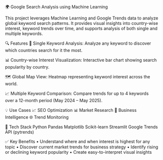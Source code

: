 🌍 Google Search Analysis using Machine Learning

This project leverages Machine Learning and Google Trends data to analyze global keyword search patterns. It provides visual insights into country-wise interest, keyword trends over time, and supports analysis of both single and multiple keywords.

🔍 Features
📌 Single Keyword Analysis:
Analyze any keyword to discover which countries search for it the most.

📊 Country-wise Interest Visualization:
Interactive bar chart showing search popularity by country.

🗺️ Global Map View:
Heatmap representing keyword interest across the world.

📈 Multiple Keyword Comparison:
Compare trends for up to 4 keywords over a 12-month period (May 2024 – May 2025).

💡 Use Cases
📈 SEO Optimization
📊 Market Research
🧠 Business Intelligence
🌐 Trend Monitoring

🚀 Tech Stack
Python
Pandas
Matplotlib
Scikit-learn
Streamlit
Google Trends API (pytrends)

✅ Key Benefits
• Understand where and when interest is highest for any topic
• Discover current market trends for business strategy
• Identify rising or declining keyword popularity
• Create easy-to-interpret visual insights

